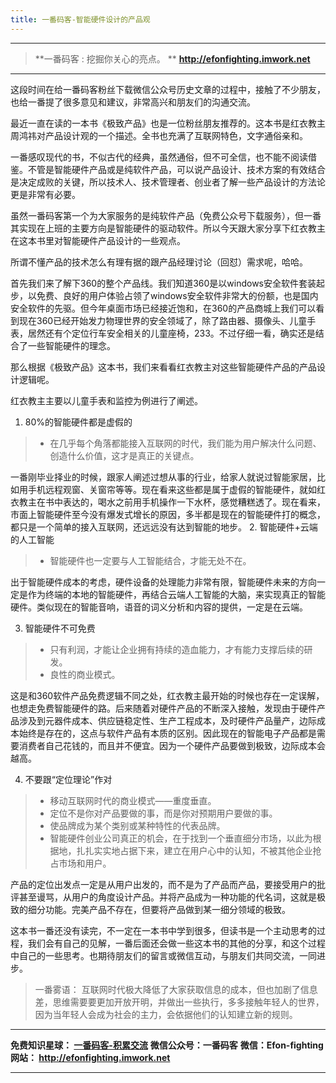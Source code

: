 ```yaml
---
title: 一番码客-智能硬件设计的产品观
---
```


-----

> **一番码客 : 挖掘你关心的亮点。  **
> **http://efonfighting.imwork.net**

------

这段时间在给一番码客粉丝下载微信公众号历史文章的过程中，接触了不少朋友，也给一番提了很多意见和建议，非常高兴和朋友们的沟通交流。  

最近一直在读的一本书《极致产品》也是一位粉丝朋友推荐的。这本书是红衣教主周鸿祎对产品设计观的一个描述。全书也充满了互联网特色，文字通俗亲和。
<!-- more -->
一番感叹现代的书，不似古代的经典，虽然通俗，但不可全信，也不能不阅读借鉴。不管是智能硬件产品或是纯软件产品，可以说产品设计、技术方案的有效结合是决定成败的关键，所以技术人、技术管理者、创业者了解一些产品设计的方法论更是非常有必要。  

虽然一番码客第一个为大家服务的是纯软件产品（免费公众号下载服务），但一番其实现在上班的主要方向是智能硬件的驱动软件。所以今天跟大家分享下红衣教主在这本书里对智能硬件产品设计的一些观点。  

所谓不懂产品的技术怎么有理有据的跟产品经理讨论（回怼）需求呢，哈哈。  

首先我们来了解下360的整个产品线。我们知道360是以windows安全软件套装起步，以免费、良好的用户体验占领了windows安全软件非常大的份额，也是国内安全软件的先驱。但今年桌面市场已经接近饱和，在360的产品商城上我们可以看到现在360已经开始发力物理世界的安全领域了，除了路由器、摄像头、儿童手表，居然还有个定位行车安全相关的儿童座椅，233。不过仔细一看，确实还是结合了一些智能硬件的理念。  

那么根据《极致产品》这本书，我们来看看红衣教主对这些智能硬件产品的产品设计逻辑呢。  

红衣教主主要以儿童手表和监控为例进行了阐述。  

1. 80%的智能硬件都是虚假的
> * 在几乎每个角落都能接入互联网的时代，我们能为用户解决什么问题、创造什么价值，这才是真正的关键点。

一番刚毕业择业的时候，跟家人阐述过想从事的行业，给家人就说过智能家居，比如用手机远程观窗、关窗帘等等。现在看来这些都是属于虚假的智能硬件，就如红衣教主在书中表达的，喝水之前用手机操作一下水杯，感觉糟糕透了。现在看来，市面上智能硬件至今没有爆发式增长的原因，多半都是现在的智能硬件打的概念，都只是一个简单的接入互联网，还远远没有达到智能的地步。
2. 智能硬件+云端的人工智能
> * 智能硬件也一定要与人工智能结合，才能无处不在。

出于智能硬件成本的考虑，硬件设备的处理能力非常有限，智能硬件未来的方向一定是作为终端的本地的智能硬件，再结合云端人工智能的大脑，来实现真正的智能硬件。类似现在的智能音响，语音的词义分析和内容的提供，一定是在云端。

3. 智能硬件不可免费
> * 只有利润，才能让企业拥有持续的造血能力，才有能力支撑后续的研发。
> * 良性的商业模式。

这是和360软件产品免费逻辑不同之处，红衣教主最开始的时候也存在一定误解，也想走免费智能硬件的路。后来随着对硬件产品的不断深入接触，发现由于硬件产品涉及到元器件成本、供应链稳定性、生产工程成本，及时硬件产品量产，边际成本始终是存在的，这点与软件产品有本质的区别。因此现在的智能电子产品都是需要消费者自己花钱的，而且并不便宜。因为一个硬件产品要做到极致，边际成本会越高。

4. 不要跟“定位理论”作对  
> * 移动互联网时代的商业模式——重度垂直。
> * 定位不是你对产品要做的事，而是你对预期用户要做的事。
> * 使品牌成为某个类别或某种特性的代表品牌。
> * 智能硬件创业公司真正的机会，在于找到一个垂直细分市场，以此为根据地，扎扎实实地占据下来，建立在用户心中的认知，不被其他企业抢占市场和用户。

产品的定位出发点一定是从用户出发的，而不是为了产品而产品，要接受用户的批评甚至谩骂，从用户的角度设计产品。并将产品成为一种功能的代名词，这就是极致的细分功能。完美产品不存在，但要将产品做到某一细分领域的极致。

这本书一番还没有读完，不一定在一本书中学到很多，但读书是一个主动思考的过程，我们会有自己的见解，一番后面还会做一些这本书的其他的分享，和这个过程中自己的一些思考。也期待朋友们的留言或微信互动，与朋友们共同交流，一同进步。

>一番雾语：
互联网时代极大降低了大家获取信息的成本，但也加剧了信息差，思维需要要更加开放开明，并做出一些执行，多多接触年轻人的世界，因为当年轻人会成为社会的主力，会依据他们的认知建立新的规则。

------

**免费知识星球： [一番码客-积累交流]([wwww](https://t.zsxq.com/NRVBURr))**
**微信公众号：一番码客**
**微信：Efon-fighting**
**网站： http://efonfighting.imwork.net**

------





